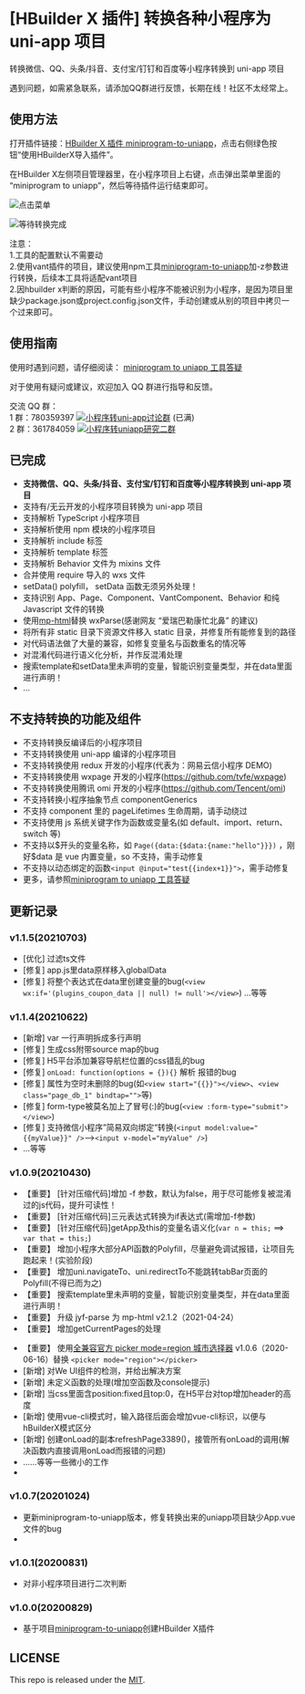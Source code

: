 # [HBuilder X 插件] 转换各种小程序为 uni-app 项目

转换微信、QQ、头条/抖音、支付宝/钉钉和百度等小程序转换到 uni-app 项目

遇到问题，如需紧急联系，请添加QQ群进行反馈，长期在线！社区不太经常上。

## 使用方法

打开插件链接：[HBuilder X 插件 miniprogram-to-uniapp](https://ext.dcloud.net.cn/plugin?id=2656)，点击右侧绿色按钮“使用HBuilderX导入插件”。

在HBuilder X左侧项目管理器里，在小程序项目上右键，点击弹出菜单里面的 “miniprogram to uniapp”，然后等待插件运行结束即可。

![点击菜单](https://zhangdaren.gitee.io/articles/img/hbx_wtu_01.png)

![等待转换完成](https://zhangdaren.gitee.io/articles/img/hbx_wtu_02.png)


注意：   
1.工具的配置默认不需要动   
2.使用vant插件的项目，建议使用npm工具[miniprogram-to-uniapp](https://github.com/zhangdaren/miniprogram-to-uniapp)加-z参数进行转换，后续本工具将适配vant项目   
2.因hbuilder x判断的原因，可能有些小程序不能被识别为小程序，是因为项目里缺少package.json或project.config.json文件，手动创建或从别的项目中拷贝一个过来即可。   

## 使用指南

使用时遇到问题，请仔细阅读： [miniprogram to uniapp 工具答疑](https://github.com/zhangdaren/articles/blob/master/miniprogram-to-uniapp%E5%B7%A5%E5%85%B7%E7%AD%94%E7%96%91.md)

对于使用有疑问或建议，欢迎加入 QQ 群进行指导和反馈。
   
交流 QQ 群：   
1 群：780359397 <a target="_blank" href="http://shang.qq.com/wpa/qunwpa?idkey=6cccd111e447ed70ee0c17672a452bf71e7e62cfa6b427bbd746df2d32297b64"><img border="0" src="http://pub.idqqimg.com/wpa/images/group.png" alt="小程序转uni-app讨论群" title="小程序转uni-app讨论群"></a> (已满)   
2 群：361784059 <a target="_blank" href="https://qm.qq.com/cgi-bin/qm/qr?k=vpt4K1r6Witx29ZsKcb_tqvinhcZzVhK&jump_from=webapi"><img border="0" src="http://pub.idqqimg.com/wpa/images/group.png" alt="小程序转uniapp研究二群" title="小程序转uniapp研究二群"></a>   

## 已完成

<!-- |微信小程序|支付宝小程序|百度小程序|字节跳动小程序|QQ小程序|360小程序
|:-:|:-:|:-:|:-:|:-:|:-:|
|√|√|√|√|√|x -->

-   **支持微信、QQ、头条/抖音、支付宝/钉钉和百度等小程序转换到 uni-app 项目**
-   支持有/无云开发的小程序项目转换为 uni-app 项目
-   支持解析 TypeScript 小程序项目
-   支持解析使用 npm 模块的小程序项目
-   支持解析 include 标签
-   支持解析 template 标签
-   支持解析 Behavior 文件为 mixins 文件
-   合并使用 require 导入的 wxs 文件
-   setData() polyfill， setData 函数无须另外处理！
-   支持识别 App、Page、Component、VantComponent、Behavior 和纯 Javascript 文件的转换
-   使用[mp-html](https://ext.dcloud.net.cn/plugin?id=805)替换 wxParse(感谢网友 “爱瑞巴勒康忙北鼻” 的建议)
-   将所有非 static 目录下资源文件移入 static 目录，并修复所有能修复到的路径
-   对代码语法做了大量的兼容，如修复变量名与函数重名的情况等
-   对混淆代码进行语义化分析，并作反混淆处理
-   搜索template和setData里未声明的变量，智能识别变量类型，并在data里面进行声明！
-   ...

## 不支持转换的功能及组件

-   不支持转换反编译后的小程序项目
-   不支持转换使用 uni-app 编译的小程序项目
-   不支持转换使用 redux 开发的小程序(代表为：网易云信小程序 DEMO)
-   不支持转换使用 wxpage 开发的小程序(https://github.com/tvfe/wxpage)
-   不支持转换使用腾讯 omi 开发的小程序(https://github.com/Tencent/omi)
-   不支持转换小程序抽象节点 componentGenerics
-   不支持 component 里的 pageLifetimes 生命周期，请手动绕过
-   不支持使用 js 系统关键字作为函数或变量名(如 default、import、return、switch 等)
-   不支持以\$开头的变量名称，如 `Page({data:{$data:{name:"hello"}}})` ，刚好\$data 是 vue 内置变量，so 不支持，需手动修复
-   不支持以动态绑定的函数`<input @input="test{{index+1}}">`，需手动修复
-   更多，请参照[miniprogram to uniapp 工具答疑](https://github.com/zhangdaren/articles/blob/master/miniprogram-to-uniapp%E5%B7%A5%E5%85%B7%E7%AD%94%E7%96%91.md)

## 更新记录

### v1.1.5(20210703)

- [优化] 过滤ts文件
- [修复] app.js里data原样移入globalData
- [修复] 将整个表达式在data里创建变量的bug(`<view wx:if='(plugins_coupon_data || null) != null'></view>`)
...等等

### v1.1.4(20210622)

-  [新增] var 一行声明拆成多行声明
-  [修复] 生成css附带source map的bug
-  [修复] H5平台添加兼容导航栏位置的css错乱的bug
-  [修复] `onLoad: function(options = {}){}` 解析 报错的bug
-  [修复] 属性为空时未删除的bug(如`<view start="{{}}"></view>`、`<view class="page_db_1" bindtap="">`等)
-  [修复] form-type被莫名加上了冒号(:)的bug(`<view :form-type="submit"></view>`)
-  [修复] 支持微信小程序”简易双向绑定“转换(`<input model:value="{{myValue}}" />`-->`<input v-model="myValue" />`)
-  ...等等

### v1.0.9(20210430)
-   【重要】 [针对压缩代码]增加 -f 参数，默认为false，用于尽可能修复被混淆过的js代码，提升可读性！
-   【重要】 [针对压缩代码]三元表达式转换为if表达式(需增加-f参数)
-   【重要】 [针对压缩代码]getApp及this的变量名语义化(`var n = this;` ==> `var that = this;`)
-   【重要】 增加小程序大部分API函数的Polyfill，尽量避免调试报错，让项目先跑起来！(实验阶段)
-   【重要】 增加uni.navigateTo、uni.redirectTo不能跳转tabBar页面的Polyfill(不得已而为之)
-   【重要】 搜索template里未声明的变量，智能识别变量类型，并在data里面进行声明！
-   【重要】 升级 jyf-parse 为 mp-html v2.1.2（2021-04-24）
-   【重要】 增加getCurrentPages的处理
<!-- -   [新增] 组件picker的mode属性为region的检测(App和H5未实现region) -->
-   【重要】 使用[全兼容官方 picker mode=region 城市选择器](https://ext.dcloud.net.cn/plugin?id=1536) v1.0.6（2020-06-16）替换 `<picker mode="region"></picker>`
-   [新增] 对We UI组件的检测，并给出解决方案
-   [新增] 未定义函数的处理(增加空函数及console提示)
-   [新增] 当css里面含position:fixed且top:0，在H5平台对top增加header的高度
-   [新增] 使用vue-cli模式时，输入路径后面会增加vue-cli标识，以便与hBuilderX模式区分
-   [新增] 创建onLoad的副本refreshPage3389()，接管所有onLoad的调用(解决函数内直接调用onLoad而报错的问题)
-   ……等等一些微小的工作
-   
### v1.0.7(20201024)
-   更新miniprogram-to-uniapp版本，修复转换出来的uniapp项目缺少App.vue文件的bug
-   
### v1.0.1(20200831)
-   对非小程序项目进行二次判断

### v1.0.0(20200829)
-   基于项目[miniprogram-to-uniapp](https://github.com/zhangdaren/miniprogram-to-uniapp)创建HBuilder X插件


## LICENSE
This repo is released under the [MIT](http://opensource.org/licenses/MIT).
